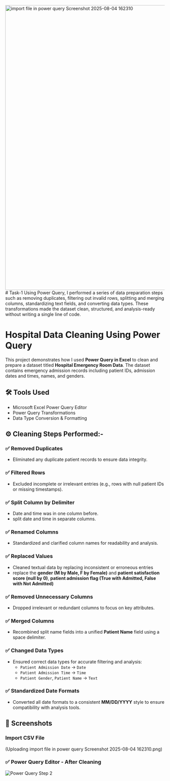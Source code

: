 <img width="1598" height="897" alt="import file in power query Screenshot 2025-08-04 162310" src="https://github.com/user-attachments/assets/b1088c4d-84cf-49a8-a1a2-597e75685e31" /># Task-1
Using Power Query, I performed a series of data preparation steps such as removing duplicates, filtering out invalid rows, splitting and merging columns, standardizing text fields, and converting data types. These transformations made the dataset clean, structured, and analysis-ready without writing a single line of code.

# Hospital Data Cleaning Using Power Query
This project demonstrates how I used **Power Query in Excel** to clean and prepare a dataset titled **Hospital Emergency Room Data**. The dataset contains emergency admission records including patient IDs, admission dates and times, names, and genders.

## 🛠 Tools Used
- Microsoft Excel Power Query Editor  
- Power Query Transformations  
- Data Type Conversion & Formatting
  
## ⚙️ Cleaning Steps Performed:-

### ✅ Removed Duplicates  
- Eliminated any duplicate patient records to ensure data integrity.

### ✅ Filtered Rows  
- Excluded incomplete or irrelevant entries (e.g., rows with null patient IDs or missing timestamps).

### ✅ Split Column by Delimiter  
- Date and time was in one column before.
- split date and time in separate columns. 

### ✅ Renamed Columns  
- Standardized and clarified column names for readability and analysis.

### ✅ Replaced Values  
- Cleaned textual data by replacing inconsistent or erroneous entries
- replace the **gender (M by Male, F by Female)** and **patient satisfaction score (null by 0)**, **patient admission flag (True with Admitted, False with Not Admitted)**

### ✅ Removed Unnecessary Columns  
- Dropped irrelevant or redundant columns to focus on key attributes.

### ✅ Merged Columns  
- Recombined split name fields into a unified **Patient Name** field using a space delimiter.

### ✅ Changed Data Types  
- Ensured correct data types for accurate filtering and analysis:
  - `Patient Admission Date` → `Date`
  - `Patient Admission Time` → `Time`
  - `Patient Gender`, `Patient Name` → `Text`

### ✅ Standardized Date Formats  
- Converted all date formats to a consistent **MM/DD/YYYY** style to ensure compatibility with analysis tools.

## 📸 Screenshots
### Import CSV File
(Uploading import file in power query Screenshot 2025-08-04 162310.png)


### ✅ Power Query Editor - After Cleaning
![Power Query Step 2](screenshots/powerquery_step2.png)

